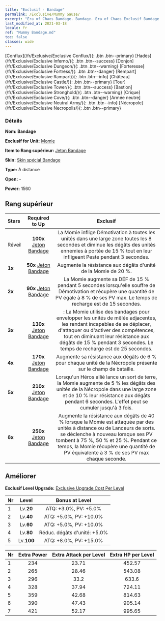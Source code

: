 ```yaml
---
title: "Exclusif - Bandage"
permalink: /Exclusive/Mummy Gauze/
excerpt: "Era of Chaos Bandage. Bandage. Era of Chaos Exclusif Bandage. Momie Exclusif."
last_modified_at: 2021-03-18
locale: fr
ref: "Mummy Bandage.md"
toc: false
classes: wide
---
```

 [Conflux](/fr/Exclusive/Exclusive Conflux/){: .btn .btn--primary} [Hadès](/fr/Exclusive/Exclusive Inferno/){: .btn .btn--success} [Donjon](/fr/Exclusive/Exclusive Dungeon/){: .btn .btn--warning} [Forteresse](/fr/Exclusive/Exclusive Fortress/){: .btn .btn--danger} [Rempart](/fr/Exclusive/Exclusive Rampart/){: .btn .btn--info} [Château](/fr/Exclusive/Exclusive Castle/){: .btn .btn--primary} [Tour](/fr/Exclusive/Exclusive Tower/){: .btn .btn--success} [Bastion](/fr/Exclusive/Exclusive Stronghold/){: .btn .btn--warning} [Crique](/fr/Exclusive/Exclusive Cove/){: .btn .btn--danger} [Armée neutre](/fr/Exclusive/Exclusive Neutral Army/){: .btn .btn--info} [Nécropole](/fr/Exclusive/Exclusive Necropolis/){: .btn .btn--primary} 

### Détails
 **Nom: Bandage** 

 **Exclusif for Unit:** [Momie](/fr/units/Mummy/) 

 **Item to Rang supérieur:** [Jeton Bandage](/fr/Items/con_981/)

 **Skin:** [Skin spécial Bandage](/fr/Items/con_649/)

 **Type:** À distance

 **Open:** -

 **Power:** 1560

## Rang supérieur

  |     Stars    |  Required to Up | Exclusif |
  |:-------------|:---------------:|:---------------:|
  |  Réveil  | **100x** [Jeton Bandage](/fr/Items/con_981/) | La Momie inflige Démotivation à toutes les unités dans une large zone toutes les 8 secondes et diminue les dégâts des unités ennemies à portée de 15 % tout en leur infligeant Peste pendant 3 secondes. |
  | **1x** <i class="fas fa-star"/> | **50x** [Jeton Bandage](/fr/Items/con_981/) | Augmente la résistance aux dégâts d'unité de la Momie de 20 %. |
  | **2x** <i class="fas fa-star"/> | **90x** [Jeton Bandage](/fr/Items/con_981/) | La Momie augmente sa DÉF de 15 % pendant 5 secondes lorsqu'elle souffre de Démotivation et récupère une quantité de PV égale à 8 % de ses PV max. Le temps de recharge est de 15 secondes. |
  | **3x** <i class="fas fa-star"/> | **130x** [Jeton Bandage](/fr/Items/con_981/) | <Momification> : La Momie utilise des bandages pour envelopper les unités de mêlée adjacentes, les rendant incapables de se déplacer, d'attaquer ou d'activer des compétences, tout en diminuant leur résistance aux dégâts de 15 % pendant 3 secondes. Le temps de recharge est de 25 secondes. |
  | **4x** <i class="fas fa-star"/> | **170x** [Jeton Bandage](/fr/Items/con_981/) | Augmente sa résistance aux dégâts de 6 % pour chaque unité de la Nécropole présente sur le champ de bataille. |
  | **5x** <i class="fas fa-star"/> | **210x** [Jeton Bandage](/fr/Items/con_981/) | Lorsqu'un Héros allié lance un sort de terre, la Momie augmente de 5 % les dégâts des unités de la Nécropole dans une large zone et de 10 % leur résistance aux dégâts pendant 6 secondes. L'effet peut se cumuler jusqu'à 3 fois. |
  | **6x** <i class="fas fa-star"/> | **250x** [Jeton Bandage](/fr/Items/con_981/) | Augmente la résistance aux dégâts de 40 % lorsque la Momie est attaquée par des unités à distance ou de Lanceurs de sorts. <Momification> se déclenche à nouveau lorsque ses PV tombent à 75 %, 50 % et 25 %. Pendant ce temps, la Momie récupère une quantité de PV équivalente à 3 % de ses PV max chaque seconde. |


## Améliorer
 **Exclusif Level Upgrade:** [Exclusive Upgrade Cost Per Level](/Exclusive/ExclusiveUpgradeCostPerLevel/)

  |  Nr  |   Level  | Bonus at Level |
  |:-----|:--------:|:--------------:|
  | 1 | Lv.**20** | ATQ: +3.0%, PV: +5.0% |
  | 2 | Lv.**40** | ATQ: +5.0%, PV: +10.0% |
  | 3 | Lv.**60** | ATQ: +5.0%, PV: +10.0% |
  | 4 | Lv.**80** | Réduc. dégâts d'unité: +5.0% |
  | 5 | Lv.**100** | ATQ: +8.0%, PV: +15.0% |


  |  Nr  |  Extra Power | Extra Attack per Level | Extra HP per Level |
  |:-----|:--------:|:--------:|:--------:|
  | 1 | 234 | 23.71 | 452.57 |
  | 2 | 265 | 28.46 | 543.08 |
  | 3 | 296 | 33.2 | 633.6 |
  | 4 | 328 | 37.94 | 724.11 |
  | 5 | 359 | 42.68 | 814.63 |
  | 6 | 390 | 47.43 | 905.14 |
  | 7 | 421 | 52.17 | 995.65 |


